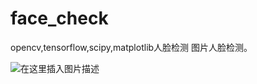 # face_check
opencv,tensorflow,scipy,matplotlib人脸检测
图片人脸检测。


![在这里插入图片描述](https://img-blog.csdnimg.cn/20190320222644958.png?x-oss-process=image/watermark,type_ZmFuZ3poZW5naGVpdGk,shadow_10,text_aHR0cHM6Ly9ibG9nLmNzZG4ubmV0L3dlaXhpbl80MzU4MjEwMQ==,size_16,color_FFFFFF,t_70)

